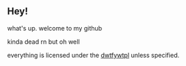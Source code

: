 ## Hey!

what's up. welcome to my github

kinda dead rn but oh well

everything is licensed under the [dwtfywtpl](http://www.wtfpl.net/) unless specified.
